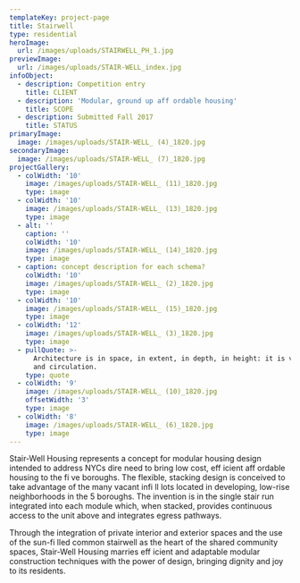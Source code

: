 ```yaml
---
templateKey: project-page
title: Stairwell
type: residential
heroImage:
  url: /images/uploads/STAIRWELL_PH_1.jpg
previewImage:
  url: /images/uploads/STAIR-WELL_index.jpg
infoObject:
  - description: Competition entry
    title: CLIENT
  - description: 'Modular, ground up aff ordable housing'
    title: SCOPE
  - description: Submitted Fall 2017
    title: STATUS
primaryImage:
  image: /images/uploads/STAIR-WELL_ (4)_1820.jpg
secondaryImage:
  image: /images/uploads/STAIR-WELL_ (7)_1820.jpg
projectGallery:
  - colWidth: '10'
    image: /images/uploads/STAIR-WELL_ (11)_1820.jpg
    type: image
  - colWidth: '10'
    image: /images/uploads/STAIR-WELL_ (13)_1820.jpg
    type: image
  - alt: ''
    caption: ''
    colWidth: '10'
    image: /images/uploads/STAIR-WELL_ (14)_1820.jpg
    type: image
  - caption: concept description for each schema?
    colWidth: '10'
    image: /images/uploads/STAIR-WELL_ (2)_1820.jpg
    type: image
  - colWidth: '10'
    image: /images/uploads/STAIR-WELL_ (15)_1820.jpg
    type: image
  - colWidth: '12'
    image: /images/uploads/STAIR-WELL_ (3)_1820.jpg
    type: image
  - pullQuote: >-
      Architecture is in space, in extent, in depth, in height: it is volumes
      and circulation.
    type: quote
  - colWidth: '9'
    image: /images/uploads/STAIR-WELL_ (10)_1820.jpg
    offsetWidth: '3'
    type: image
  - colWidth: '8'
    image: /images/uploads/STAIR-WELL_ (6)_1820.jpg
    type: image
---
```

Stair-Well Housing represents a concept for modular housing design intended to address NYCs dire need to bring low cost, eff icient aff ordable housing to the fi ve boroughs. The flexible, stacking design is conceived to take advantage of the many vacant infi ll lots located in developing, low-rise neighborhoods in the 5 boroughs. The invention is in the single stair run integrated into each module which, when stacked, provides continuous access to the unit above and integrates egress pathways.

Through the integration of private interior and exterior spaces and the use of the sun-fi lled common stairwell as the heart of the shared community spaces, Stair-Well Housing marries eff icient and adaptable modular construction techniques with the power of design, bringing dignity and joy to its residents.
